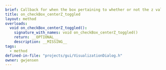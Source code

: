 ```yaml
---
brief: Callback for when the box pertaining to whether or not the z values of the points should be centered is toggled.
title: on_checkBox_centerZ_toggled
layout: method
overloads:
  void on_checkBox_centerZ_toggled():
    signature_with_names: void on_checkBox_centerZ_toggled()
    return: __OPTIONAL__
    description: __MISSING__
tags:
  - method
defined-in-file: "projects/gui/VisualizationDialog.h"
owner: gwjensen
---
```


